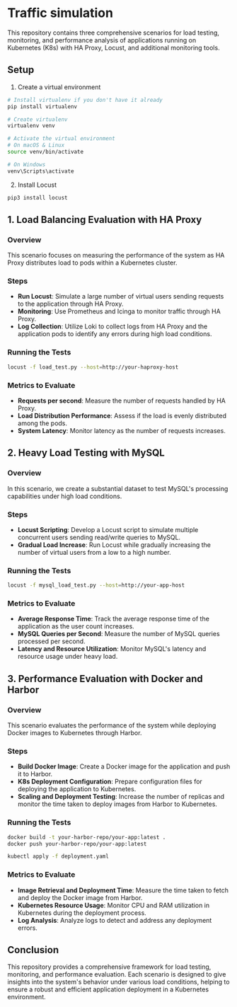 # Traffic simulation

This repository contains three comprehensive scenarios for load testing, monitoring, and performance analysis of applications running on Kubernetes (K8s) with HA Proxy, Locust, and additional monitoring tools.

## Setup
1. Create a virtual environment
```bash
# Install virtualenv if you don't have it already
pip install virtualenv

# Create virtualenv
virtualenv venv

# Activate the virtual environment
# On macOS & Linux
source venv/bin/activate

# On Windows
venv\Scripts\activate
```
2. Install Locust
```bash
pip3 install locust
```

## 1. Load Balancing Evaluation with HA Proxy

### Overview
This scenario focuses on measuring the performance of the system as HA Proxy distributes load to pods within a Kubernetes cluster.

### Steps
- **Run Locust**: Simulate a large number of virtual users sending requests to the application through HA Proxy.
- **Monitoring**: Use Prometheus and Icinga to monitor traffic through HA Proxy.
- **Log Collection**: Utilize Loki to collect logs from HA Proxy and the application pods to identify any errors during high load conditions.

### Running the Tests
```bash
locust -f load_test.py --host=http://your-haproxy-host
```

### Metrics to Evaluate
- **Requests per second**: Measure the number of requests handled by HA Proxy.
- **Load Distribution Performance**: Assess if the load is evenly distributed among the pods.
- **System Latency**: Monitor latency as the number of requests increases.

## 2. Heavy Load Testing with MySQL

### Overview
In this scenario, we create a substantial dataset to test MySQL's processing capabilities under high load conditions.

### Steps
- **Locust Scripting**: Develop a Locust script to simulate multiple concurrent users sending read/write queries to MySQL.
- **Gradual Load Increase**: Run Locust while gradually increasing the number of virtual users from a low to a high number.

### Running the Tests
```bash
locust -f mysql_load_test.py --host=http://your-app-host
```

### Metrics to Evaluate
- **Average Response Time**: Track the average response time of the application as the user count increases.
- **MySQL Queries per Second**: Measure the number of MySQL queries processed per second.
- **Latency and Resource Utilization**: Monitor MySQL's latency and resource usage under heavy load.

## 3. Performance Evaluation with Docker and Harbor

### Overview
This scenario evaluates the performance of the system while deploying Docker images to Kubernetes through Harbor.

### Steps
- **Build Docker Image**: Create a Docker image for the application and push it to Harbor.
- **K8s Deployment Configuration**: Prepare configuration files for deploying the application to Kubernetes.
- **Scaling and Deployment Testing**: Increase the number of replicas and monitor the time taken to deploy images from Harbor to Kubernetes.

### Running the Tests
```bash
docker build -t your-harbor-repo/your-app:latest .
docker push your-harbor-repo/your-app:latest
```
```bash
kubectl apply -f deployment.yaml
````

### Metrics to Evaluate
- **Image Retrieval and Deployment Time**: Measure the time taken to fetch and deploy the Docker image from Harbor.
- **Kubernetes Resource Usage**: Monitor CPU and RAM utilization in Kubernetes during the deployment process.
- **Log Analysis**: Analyze logs to detect and address any deployment errors.

## Conclusion

This repository provides a comprehensive framework for load testing, monitoring, and performance evaluation. Each scenario is designed to give insights into the system's behavior under various load conditions, helping to ensure a robust and efficient application deployment in a Kubernetes environment.


